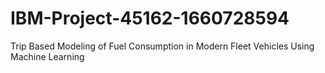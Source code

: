 # IBM-Project-45162-1660728594
Trip Based Modeling of Fuel Consumption in Modern Fleet Vehicles Using Machine Learning
